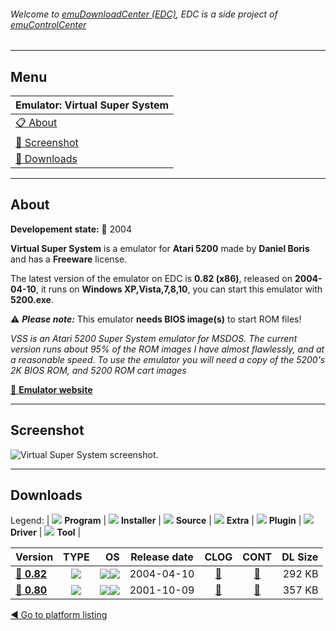 ###### Welcome to [emuDownloadCenter (EDC)](https://github.com/PhoenixInteractiveNL/emuDownloadCenter/wiki/), EDC is a side project of [emuControlCenter](https://github.com/PhoenixInteractiveNL/emuControlCenter/wiki/)
***
## Menu
| **Emulator: Virtual Super System** |
|:---------|
| [:clipboard: About](#about) |
| [:sunrise: Screenshot](#screenshot) |
| [:floppy_disk: Downloads](#downloads) |
***
## About
**Developement state:** :red_circle: 2004

**Virtual Super System** is a emulator for **Atari 5200** made by **Daniel Boris** and has a **Freeware** license.

The latest version of the emulator on EDC is **0.82 (x86)**, released on **2004-04-10**, it runs on **Windows XP,Vista,7,8,10**, you can start this emulator with **5200.exe**.

:warning: _**Please note:**_ This emulator **needs BIOS image(s)** to start ROM files!

_VSS is an Atari 5200 Super System emulator for MSDOS. The current version runs about 95% of the ROM images I have almost flawlessly, and at a reasonable speed. To use the emulator you will need a copy of the 5200's 2K BIOS ROM, and 5200 ROM cart images_

[:link: **Emulator website**](http://www.atarihq.com/danb)
***
## Screenshot
![](https://raw.githubusercontent.com/PhoenixInteractiveNL/emuDownloadCenter/master/hooks/vss/emulator_screen_01.jpg "Virtual Super System screenshot.")
***
## Downloads
Legend: | 
![](https://raw.githubusercontent.com/wiki/PhoenixInteractiveNL/emuDownloadCenter/images_misc/icon_program_24.png) **Program** | 
![](https://raw.githubusercontent.com/wiki/PhoenixInteractiveNL/emuDownloadCenter/images_misc/icon_installer_24.png) **Installer** | 
![](https://raw.githubusercontent.com/wiki/PhoenixInteractiveNL/emuDownloadCenter/images_misc/icon_source_code_24.png) **Source** | 
![](https://raw.githubusercontent.com/wiki/PhoenixInteractiveNL/emuDownloadCenter/images_misc/icon_extra_24.png) **Extra** | 
![](https://raw.githubusercontent.com/wiki/PhoenixInteractiveNL/emuDownloadCenter/images_misc/icon_plugin_24.png) **Plugin** | 
![](https://raw.githubusercontent.com/wiki/PhoenixInteractiveNL/emuDownloadCenter/images_misc/icon_driver_24.png) **Driver** | 
![](https://raw.githubusercontent.com/wiki/PhoenixInteractiveNL/emuDownloadCenter/images_misc/icon_tool_24.png) **Tool** | 
 
| Version | TYPE | OS | Release date | CLOG | CONT | DL Size |
|:--------|:----:|---:|:------------:|:----:|:----:|--------:|
| [:floppy_disk: **0.82**](https://github.com/PhoenixInteractiveNL/edc-repo0007/raw/master/vss/0.82.7z) | ![](https://raw.githubusercontent.com/wiki/PhoenixInteractiveNL/emuDownloadCenter/images_misc/icon_program_24.png) | ![](https://raw.githubusercontent.com/wiki/PhoenixInteractiveNL/emuDownloadCenter/images_misc/logo_windows_24.png)![](https://raw.githubusercontent.com/wiki/PhoenixInteractiveNL/emuDownloadCenter/images_misc/icon_32-bit_24.png) | 2004-04-10 | [:page_facing_up:](https://github.com/PhoenixInteractiveNL/edc-repo0007/blob/master/vss/0.82_changelog.txt) | [:mag_right:](https://github.com/PhoenixInteractiveNL/edc-repo0007/blob/master/vss/0.82_contents.txt) | 292 KB |
| [:floppy_disk: **0.80**](https://github.com/PhoenixInteractiveNL/edc-repo0007/raw/master/vss/0.80.7z) | ![](https://raw.githubusercontent.com/wiki/PhoenixInteractiveNL/emuDownloadCenter/images_misc/icon_program_24.png) | ![](https://raw.githubusercontent.com/wiki/PhoenixInteractiveNL/emuDownloadCenter/images_misc/logo_windows_24.png)![](https://raw.githubusercontent.com/wiki/PhoenixInteractiveNL/emuDownloadCenter/images_misc/icon_32-bit_24.png) | 2001-10-09 | [:page_facing_up:](https://github.com/PhoenixInteractiveNL/edc-repo0007/blob/master/vss/0.80_changelog.txt) | [:mag_right:](https://github.com/PhoenixInteractiveNL/edc-repo0007/blob/master/vss/0.80_contents.txt) | 357 KB |

[:arrow_backward: Go to platform listing](https://github.com/PhoenixInteractiveNL/emuDownloadCenter/wiki/EDC-Platform-List)
